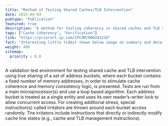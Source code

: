 ```yaml
---
title: "Method of Testing Shared Caches/TLB Intervention"
date: 2015-04-03
pubtype: "Publication"
featured: true
description: "A method for testing coherency in shared caches and TLB subsystem with true sharing as the underlying stress mechanism."
tags: ["Cache Coherency", "Verification"]
link: "https://priorart.ip.com/IPCOM/000241210"
fact: "Interesting little tidbit shown below image on summary and detail page"
weight: 400
sitemap:
  priority : 0.8
---
```


A validation test environment for testing shared cache and TLB intervention using true sharing of a set of address buckets, where each bucket contains a fixed number of memory addresses, in order to stimulate cache coherence and memory consistency logic, is presented. Tests are run from a main microprocessor(s) and use a loop based algorithm. Each address bucket is treated as a single entity and uses its own reader’s-writer lock to allow concurrent access. For creating additional stress, special instruction(s) called irritators are thrown around each bucket access randomly. The irritators include instructions that directly or indirectly modify cache line states (e.g., cache and TLB management instructions).
